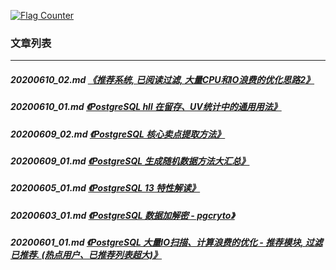 <a rel="nofollow" href="http://info.flagcounter.com/h9V1"  ><img src="http://s03.flagcounter.com/count/h9V1/bg_FFFFFF/txt_000000/border_CCCCCC/columns_2/maxflags_12/viewers_0/labels_0/pageviews_0/flags_0/"  alt="Flag Counter"  border="0"  ></a>  
  
### 文章列表  
----  
##### 20200610_02.md   [《推荐系统, 已阅读过滤, 大量CPU和IO浪费的优化思路2》](20200610_02.md)  
##### 20200610_01.md   [《PostgreSQL hll 在留存、UV统计中的通用用法》](20200610_01.md)  
##### 20200609_02.md   [《PostgreSQL 核心卖点提取方法》](20200609_02.md)  
##### 20200609_01.md   [《PostgreSQL 生成随机数据方法大汇总》](20200609_01.md)  
##### 20200605_01.md   [《PostgreSQL 13 特性解读》](20200605_01.md)  
##### 20200603_01.md   [《PostgreSQL 数据加解密 - pgcryto》](20200603_01.md)  
##### 20200601_01.md   [《PostgreSQL 大量IO扫描、计算浪费的优化 - 推荐模块, 过滤已推荐. (热点用户、已推荐列表超大)》](20200601_01.md)  
